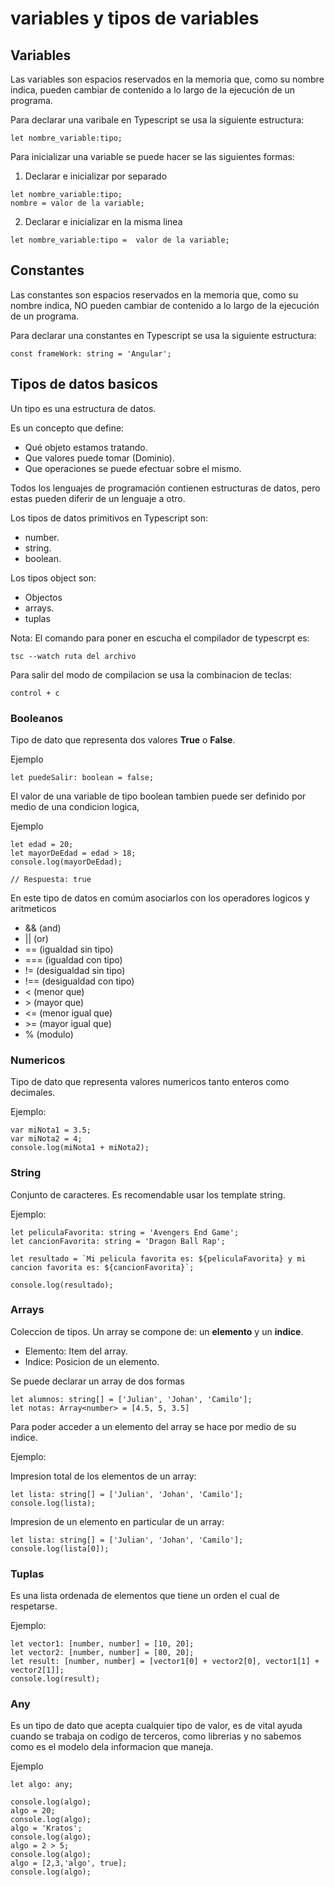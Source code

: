 # variables y tipos de variables

## Variables

Las variables son espacios reservados en la memoria que, como su nombre indica, pueden cambiar de contenido a lo largo de la ejecución de un programa.

Para declarar una varibale en Typescript se usa la siguiente estructura:

```
let nombre_variable:tipo;
```

Para inicializar una variable se puede hacer se las siguientes formas:

1. Declarar e inicializar por separado

```
let nombre_variable:tipo;
nombre = valor de la variable;
```

2. Declarar e inicializar en la misma linea

```
let nombre_variable:tipo =  valor de la variable;
```

## Constantes

Las constantes son espacios reservados en la memoria que, como su nombre indica, NO pueden cambiar de contenido a lo largo de la ejecución de un programa.

Para declarar una constantes en Typescript se usa la siguiente estructura:

```
const frameWork: string = 'Angular';
```

## Tipos de datos basicos

Un tipo es una estructura de datos.

Es un concepto que define:

- Qué objeto estamos tratando.
- Que valores puede tomar (Dominio).
- Que operaciones se puede efectuar sobre el mismo.

Todos los lenguajes de programación contienen estructuras de datos, pero estas pueden diferir de un lenguaje a otro.

Los tipos de datos primitivos en Typescript son:

* number.
* string.
* boolean.

Los tipos object son:

* Objectos
* arrays.
* tuplas

Nota: El comando para poner en escucha el compilador de typescrpt es:

```
tsc --watch ruta del archivo
```

Para salir del modo de compilacion se usa la combinacion de teclas:

```
control + c
```

### Booleanos

Tipo de dato que representa dos valores **True** o **False**.

Ejemplo 

```
let puedeSalir: boolean = false;
```

El valor de una variable de tipo boolean tambien puede ser definido por medio de  una condicion logica,

Ejemplo

```
let edad = 20;
let mayorDeEdad = edad > 18;
console.log(mayorDeEdad);

// Respuesta: true
```

En este tipo de datos en comúm asociarlos con los operadores logicos y aritmeticos

* && (and)
* || (or)
* ==  (igualdad sin tipo)
* === (igualdad con tipo)
* != (desigualdad sin tipo)
* !== (desigualdad con tipo)
* < (menor que)
* \> (mayor que)
* <= (menor igual que)
* \>= (mayor igual que)
* % (modulo)

### Numericos

Tipo de dato que representa valores numericos tanto enteros como decimales.

Ejemplo:

```
var miNota1 = 3.5;
var miNota2 = 4;
console.log(miNota1 + miNota2);
```

### String

Conjunto de caracteres. Es recomendable usar los template string.

Ejemplo:

```
let peliculaFavorita: string = 'Avengers End Game';
let cancionFavorita: string = 'Dragon Ball Rap';

let resultado = `Mi pelicula favorita es: ${peliculaFavorita} y mi cancion favorita es: ${cancionFavorita}`;

console.log(resultado);
```

### Arrays

Coleccion de tipos. Un array se compone de: un **elemento** y un **indice**.

* Elemento: Item del array.
* Indice: Posicion de un elemento.

Se puede declarar un array de dos formas

```
let alumnos: string[] = ['Julian', 'Johan', 'Camilo'];
let notas: Array<number> = [4.5, 5, 3.5]
```

Para poder acceder a un elemento del array se hace por medio de su indice.

Ejemplo:

Impresion total de los elementos de un array:

```
let lista: string[] = ['Julian', 'Johan', 'Camilo'];
console.log(lista);
```

Impresion de un elemento en particular de un array:

```
let lista: string[] = ['Julian', 'Johan', 'Camilo'];
console.log(lista[0]);
```

### Tuplas

Es una lista ordenada de elementos que tiene un orden el cual de respetarse.

Ejemplo: 

```
let vector1: [number, number] = [10, 20];
let vector2: [number, number] = [80, 20];
let result: [number, number] = [vector1[0] + vector2[0], vector1[1] + vector2[1]];
console.log(result);
```

### Any

Es un tipo de dato que acepta cualquier tipo de valor, es de vital ayuda cuando se trabaja on codigo de terceros, como librerias y no sabemos como es el modelo dela informacion que maneja.

Ejemplo

```
let algo: any;

console.log(algo);
algo = 20;
console.log(algo);
algo = 'Kratos';
console.log(algo);
algo = 2 > 5;
console.log(algo);
algo = [2,3,'algo', true];
console.log(algo);

```